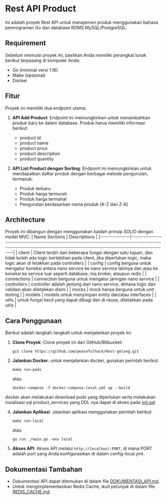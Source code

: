 # Rest API Product

Ini adalah proyek Rest API untuk manajemen produk menggunakan bahasa pemrograman Go dan database RDMS MySQL/PostgreSQL.

## Requirement

Sebelum memulai proyek ini, pastikan Anda memiliki perangkat lunak berikut terpasang di komputer Anda:

- Go (minimal versi 1.16)
- Make (opsional)
- Docker

## Fitur

Proyek ini memiliki dua endpoint utama:

1. **API Add Product**: Endpoint ini memungkinkan untuk menambahkan produk baru ke dalam database. Produk harus memiliki informasi berikut:
   - product id
   - product name
   - product price
   - product description
   - product quantity

2. **API List Product dengan Sorting**: Endpoint ini memungkinkan untuk mendapatkan daftar produk dengan berbagai metode pengurutan, termasuk:
   - Produk terbaru
   - Produk harga termurah
   - Produk harga termahal
   - Pengurutan berdasarkan nama produk (A-Z dan Z-A)

## Architecture

Proyek ini dibangun dengan menggunakan kaidah prinsip SOLID dengan model MVC:
| Name Sections | Descriptions                                                                                                                                                                  |
|---------------|-------------------------------------------------------------------------------------------------------------------------------------------------------------------------------|
| client        | Client terdiri dari beberapa fungsi dengan satu tujuan, dan tidak boleh ada logic berlebihan pada client, jika diperlukan logic, maka logic akan di letakkan pada controllers |
| config        | config berguna untuk mengatur koneksi antara nano service ke nano service lainnya dan atau ke koneksi ke service luar seperti database, mq broker, ataupun redis              |
| connections   | connection berguna untuk mengatur jaringan nano service                                                                                                                       |
| controllers   | controller adalah jantung dari nano service, dimana logic dan validasi akan diletakkan disini                                                                                 |
| mocks         | mock hanya berguna untuk unit testing                                                                                                                                         |
| models        | models untuk menyimpan entity dan/atau interfaces                                                                                                                             |
| utils         | untuk fungsi kecil yang dapat dibagi dan di reuse, diletakkan pada utils                                                                                                      |

## Cara Penggunaan

Berikut adalah langkah-langkah untuk menjalankan proyek ini:

1. **Clone Proyek**: Clone proyek ini dari GitHub/Bitbucket:

   ```
   git clone https://github.com/peacefulhack/Rest-golang.git
   ```

2. **Jalankan Docker**: untuk menjalankan docker, gunakan perintah berikut:
   ```
   make run-pods
   ```
   atau
   ```
   docker-compose -f docker-compose.local.yml up --build
   ```
  docker akan melakukan download pods yang diperlukan serta melakukan insialisasi sql product_services yang DDL nya dapat di akses pada [init.sql](https://github.com/peacefulhack/Rest-golang/blob/main/init.sql)
  
4. **Jalankan Aplikasi**: Jalankan aplikasi menggunakan perintah berikut:
   ```
   make run-local
   ```
   atau
   ```
   go run ./main.go -env local
   ```

5. **Akses API**: Akses API melalui `http://localhost:PORT`, di mana PORT adalah port yang Anda konfigurasikan di dalam config-local.yml.

## Dokumentasi Tambahan

- Dokumentasi API dapat ditemukan di dalam file [DOKUMENTASI_API.md](DOKUMENTASI_API.md).
- Untuk mengimplementasikan Redis Cache, ikuti petunjuk di dalam file [REDIS_CACHE.md](REDIS_CACHE.md).
